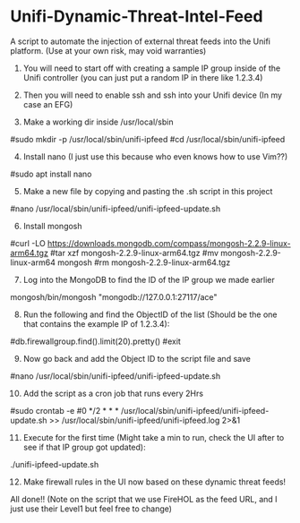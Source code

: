 # Unifi-Dynamic-Threat-Intel-Feed
A script to automate the injection of external threat feeds into the Unifi platform. (Use at your own risk, may void warranties)

1. You will need to start off with creating a sample IP group inside of the Unifi controller (you can just put a random IP in there like 1.2.3.4)

2. Then you will need to enable ssh and ssh into your Unifi device (In my case an EFG)

3. Make a working dir inside /usr/local/sbin

#sudo mkdir -p /usr/local/sbin/unifi-ipfeed
#cd /usr/local/sbin/unifi-ipfeed

4. Install nano (I just use this because who even knows how to use Vim??)

#sudo apt install nano

5. Make a new file by copying and pasting the .sh script in this project

#nano /usr/local/sbin/unifi-ipfeed/unifi-ipfeed-update.sh

6. Install mongosh

#curl -LO https://downloads.mongodb.com/compass/mongosh-2.2.9-linux-arm64.tgz
#tar xzf mongosh-2.2.9-linux-arm64.tgz
#mv mongosh-2.2.9-linux-arm64 mongosh
#rm mongosh-2.2.9-linux-arm64.tgz

7. Log into the MongoDB to find the ID of the IP group we made earlier

mongosh/bin/mongosh "mongodb://127.0.0.1:27117/ace"

8. Run the following and find the ObjectID of the list (Should be the one that contains the example IP of 1.2.3.4):

#db.firewallgroup.find().limit(20).pretty()
#exit

9. Now go back and add the Object ID to the script file and save

#nano /usr/local/sbin/unifi-ipfeed/unifi-ipfeed-update.sh

10. Add the script as a cron job that runs every 2Hrs

#sudo crontab -e
#0 */2 * * * /usr/local/sbin/unifi-ipfeed/unifi-ipfeed-update.sh >> /usr/local/sbin/unifi-ipfeed/unifi-ipfeed.log 2>&1

11. Execute for the first time (Might take a min to run, check the UI after to see if that IP group got updated):

./unifi-ipfeed-update.sh

12. Make firewall rules in the UI now based on these dynamic threat feeds!

All done!! (Note on the script that we use FireHOL as the feed URL, and I just use their Level1 but feel free to change)
